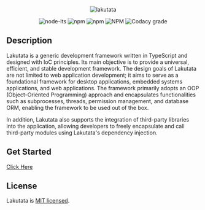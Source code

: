 <div align="center">

![lakutata](https://socialify.git.ci/lakutata/lakutata/image?description=1&descriptionEditable=An%20IoC-based%20universal%20application%20framework&font=Source%20Code%20Pro&forks=1&language=1&logo=https%3A%2F%2Fraw.githubusercontent.com%2Flakutata%2Flakutata%2Fmain%2Fassets%2Flogo.svg&name=1&pattern=Circuit%20Board&stargazers=1&theme=Auto)

</div>

<div align="center">

![node-lts](https://img.shields.io/node/v-lts/lakutata?style=for-the-badge&logo=nodedotjs&color=rgb(128%2C189%2C65))
![npm](https://img.shields.io/npm/v/lakutata?style=for-the-badge&logo=npm&color=rgb(128%2C189%2C65))
![npm](https://img.shields.io/npm/dm/lakutata?style=for-the-badge&logo=npm&color=rgb(128%2C189%2C65))
![NPM](https://img.shields.io/npm/l/lakutata?style=for-the-badge&logo=github&color=rgb(128%2C189%2C65))
![Codacy grade](https://img.shields.io/codacy/grade/0f16d1c355494415ad7733f8f22f7d36?style=for-the-badge&logo=codacy)

</div>

## Description

Lakutata is a generic development framework written in TypeScript and designed with IoC principles. Its main objective is to provide a universal, efficient, and stable development framework. The design goals of Lakutata are not limited to web application development; it aims to serve as a foundational framework for desktop applications, embedded systems applications, and web applications. The framework primarily adopts an OOP (Object-Oriented Programming) approach and encapsulates functionalities such as subprocesses, threads, permission management, and database ORM, enabling the framework to be used out of the box.

In addition, Lakutata also supports the integration of third-party libraries into the application, allowing developers to freely encapsulate and call third-party modules using Lakutata's dependency injection.

## Get Started

[Click Here](src)

## License

Lakutata is [MIT licensed](LICENSE).
